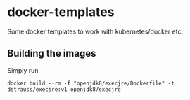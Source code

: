# docker-templates

Some docker templates to work with kubernetes/docker etc.

## Building the images

Simply run

    docker build --rm -f "openjdk8/execjre/Dockerfile" -t dstrauss/execjre:v1 openjdk8/execjre
